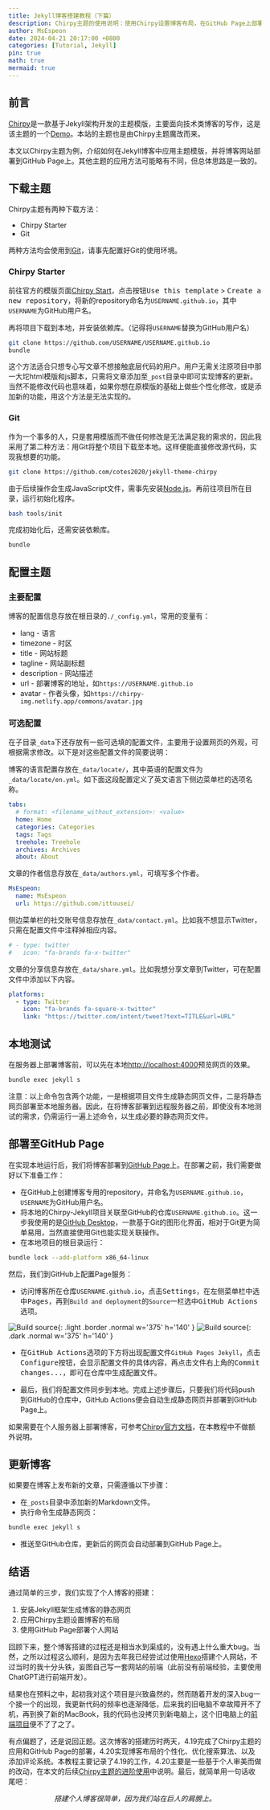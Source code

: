 ```yaml
---
title: Jekyll博客搭建教程（下篇）
description: Chirpy主题的使用说明：使用Chirpy设置博客布局，在GitHub Page上部署博客
author: MsEspeon
date: 2024-04-21 20:17:00 +0800
categories: [Tutorial, Jekyll]
pin: true
math: true
mermaid: true
---
```


## 前言

[Chirpy](https://github.com/cotes2020/jekyll-theme-chirpy)是一款基于Jekyll架构开发的主题模版，主要面向技术类博客的写作，这是该主题的一个[Demo](https://chirpy.cotes.page/)。本站的主题也是由Chirpy主题魔改而来。

本文以Chirpy主题为例，介绍如何在Jekyll博客中应用主题模版，并将博客网站部署到GitHub Page上。其他主题的应用方法可能略有不同，但总体思路是一致的。

## 下载主题

Chirpy主题有两种下载方法：

- Chirpy Starter
- Git

两种方法均会使用到[Git](https://git-scm.com/)，请事先配置好Git的使用环境。

### Chirpy Starter

前往官方的模版页面[Chirpy Start](https://github.com/cotes2020/chirpy-starter)，点击按钮<kbd>Use this template</kbd> > <kbd>Create a new repository</kbd>，将新的repository命名为`USERNAME.github.io`，其中`USERNAME`为GitHub用户名。

再将项目下载到本地，并安装依赖库。（记得将`USERNAME`替换为GitHub用户名）

```zsh
git clone https://github.com/USERNAME/USERNAME.github.io
bundle
```

这个方法适合只想专心写文章不想接触底层代码的用户。用户无需关注原项目中那一大坨html模版和js脚本，只需将文章添加至`_post`目录中即可实现博客的更新。当然不能修改代码也意味着，如果你想在原模版的基础上做些个性化修改，或是添加新的功能，用这个方法是无法实现的。

### Git

作为一个事多的人，只是套用模版而不做任何修改是无法满足我的需求的，因此我采用了第二种方法：用Git将整个项目下载至本地。这样便能直接修改源代码，实现我想要的功能。

```zsh
git clone https://github.com/cotes2020/jekyll-theme-chirpy
```

由于后续操作会生成JavaScript文件，需事先安装[Node.js](https://nodejs.org/en)。再前往项目所在目录，运行初始化程序。

```zsh
bash tools/init
```

完成初始化后，还需安装依赖库。

```zsh
bundle
```

## 配置主题

### 主要配置

博客的配置信息存放在根目录的`./_config.yml`，常用的变量有：

- lang - 语言
- timezone - 时区
- title - 网站标题
- tagline - 网站副标题
- description - 网站描述
- url - 部署博客的地址，如`https://USERNAME.github.io`
- avatar - 作者头像，如`https://chirpy-img.netlify.app/commons/avatar.jpg`

### 可选配置

在子目录`_data`下还存放有一些可选填的配置文件，主要用于设置网页的外观，可根据需求修改。以下是对这些配置文件的简要说明：

博客的语言配置存放在`_data/locate/`，其中英语的配置文件为`_data/locate/en.yml`。如下面这段配置定义了英文语言下侧边菜单栏的选项名称。

```yaml
tabs:
  # format: <filename_without_extension>: <value>
  home: Home
  categories: Categories
  tags: Tags
  treehole: Treehole
  archives: Archives
  about: About
```

文章的作者信息存放在`_data/authors.yml`，可填写多个作者。

```yaml
MsEspeon:
  name: MsEspeon
  url: https://github.com/ittousei/
```

侧边菜单栏的社交账号信息存放在`_data/contact.yml`。比如我不想显示Twitter，只需在配置文件中注释掉相应内容。

```yaml
# - type: twitter
#   icon: "fa-brands fa-x-twitter"
```

文章的分享信息存放在`_data/share.yml`。比如我想分享文章到Twitter，可在配置文件中添加以下内容。

```yaml
platforms:
  - type: Twitter
    icon: "fa-brands fa-square-x-twitter"
    link: "https://twitter.com/intent/tweet?text=TITLE&url=URL"
```

## 本地测试

在服务器上部署博客前，可以先在本地[http://localhost:4000](http://localhost:4000)预览网页的效果。

```zsh
bundle exec jekyll s
```

注意：以上命令包含两个功能，一是根据项目文件生成静态网页文件，二是将静态网页部署至本地服务器。因此，在将博客部署到远程服务器之前，即使没有本地测试的需求，仍需运行一遍上述命令，以生成必要的静态网页文件。

## 部署至GitHub Page

在实现本地运行后，我们将博客部署到[GitHub Page](https://pages.github.com/)上。在部署之前，我们需要做好以下准备工作：

- 在GitHub上创建博客专用的repository，并命名为`USERNAME.github.io`，`USERNAME`为GitHub用户名。
- 将本地的Chirpy-Jekyll项目关联至GitHub的仓库`USERNAME.github.io`。这一步我使用的是[GitHub Desktop](https://desktop.github.com/)，一款基于Git的图形化界面，相对于Git更为简单易用，当然直接使用Git也能实现关联操作。
- 在本地项目的根目录运行：

```zsh
bundle lock --add-platform x86_64-linux
```

然后，我们到GitHub上配置Page服务：

- 访问博客所在仓库`USERNAME.github.io`，点击<kbd>Settings</kbd>，在左侧菜单栏中选中<kbd>Pages</kbd>，再到`Build and deployment`的`Source`一栏选中<kbd>GitHub Actions</kbd>选项。

![Build source](/assets/img/build-my-blog/pages-source-light.png){: .light .border .normal w='375' h='140' }
![Build source](/assets/img/build-my-blog/pages-source-dark.png){: .dark .normal w='375' h='140' }

- 在<kbd>GitHub Actions</kbd>选项的下方将出现配置文件`GitHub Pages Jekyll`，点击<kbd>Configure</kbd>按钮，会显示配置文件的具体内容，再点击文件右上角的<kbd>Commit changes...</kbd>，即可在仓库中生成配置文件。

- 最后，我们将配置文件同步到本地。完成上述步骤后，只要我们将代码push到GitHub的仓库中，GitHub Actions便会自动生成静态网页并部署到GitHub Page上。

如果需要在个人服务器上部署博客，可参考[Chirpy官方文档](https://chirpy.cotes.page/posts/getting-started/#manually-build-and-deploy)，在本教程中不做额外说明。

## 更新博客

如果要在博客上发布新的文章，只需遵循以下步骤：

- 在`_posts`目录中添加新的Markdown文件。
- 执行命令生成静态网页：

```zsh
bundle exec jekyll s
```

- 推送至GitHub仓库，更新后的网页会自动部署到GitHub Page上。

## 结语

通过简单的三步，我们实现了个人博客的搭建：

1. 安装Jekyll框架生成博客的静态网页
2. 应用Chirpy主题设置博客的布局
3. 使用GitHub Page部署个人网站

回顾下来，整个博客搭建的过程还是相当水到渠成的，没有遇上什么重大bug。当然，之所以过程这么顺利，是因为去年我已经尝试过使用[Hexo](https://hexo.io/)搭建个人网站，不过当时的我十分头铁，妄图自己写一套网站的前端（此前没有前端经验，主要使用ChatGPT进行前端开发）。

结果也在预料之中，起初我对这个项目是兴致盎然的，然而随着开发的深入bug一个接一个的出现，我更新代码的频率也逐渐降低，后来我的旧电脑不幸故障开不了机，再到换了新的MacBook，我的代码也没拷贝到新电脑上，这个旧电脑上的[前端项目](https://github.com/ittousei/eephi.github.io)便不了了之了。

有点偏题了，还是说回正题。这次博客的搭建历时两天，4.19完成了Chirpy主题的应用和GitHub Page的部署，4.20实现博客布局的个性化、优化搜索算法、以及添加评论系统。本教程主要记录了4.19的工作，4.20主要是一些基于个人审美而做的改动，在本文的后续[Chirpy主题的进阶使用](/posts/customize-my-blog/)中说明。最后，就简单用一句话收尾吧：

<center><i>搭建个人博客很简单，因为我们站在巨人的肩膀上。</i></center>